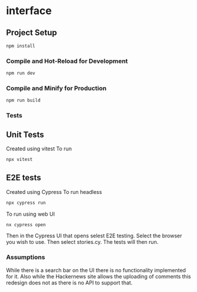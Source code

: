 # interface


## Project Setup

```sh
npm install
```

### Compile and Hot-Reload for Development

```sh
npm run dev
```

### Compile and Minify for Production

```sh
npm run build
```

### Tests
## Unit Tests
Created using vitest
To run

```sh
npx vitest
```

## E2E tests
Created using Cypress
To run headless
```sh
npx cypress run
```

To run using web UI
```sh
nx cypress open
```
Then in the Cypress UI that opens selest E2E testing. 
Select the browser you wish to use. 
Then select stories.cy. 
The tests will then run. 

### Assumptions
While there is a search bar on the UI there is no functionality implemented for it. Also while the Hackernews site allows the uploading of comments this redesign does not as there is no API to support that.
